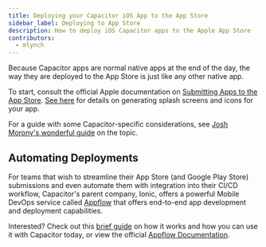 ```yaml
---
title: Deploying your Capacitor iOS App to the App Store
sidebar_label: Deploying to App Store
description: How to deploy iOS Capacitor apps to the Apple App Store
contributors:
  - mlynch
---
```


Because Capacitor apps are normal native apps at the end of the day, the way they are deployed to the App Store is just like any other native app.

To start, consult the official Apple documentation on [Submitting Apps to the App Store](https://developer.apple.com/app-store/submissions/). [See here](../guides/splash-screens-and-icons.md) for details on generating splash screens and icons for your app.

For a guide with some Capacitor-specific considerations, see [Josh Morony's wonderful guide](https://www.joshmorony.com/deploying-capacitor-applications-to-ios-development-distribution/) on the topic.

## Automating Deployments

For teams that wish to streamline their App Store (and Google Play Store) submissions and even automate them with integration into their CI/CD workflow, Capacitor's parent company, Ionic, offers a powerful Mobile DevOps service called [Appflow](https://useappflow.com/) that offers end-to-end app development and deployment capabilities.

Interested? Check out this [brief guide](../guides/deploying-updates.md) on how it works and how you can use it with Capacitor today, or view the official [Appflow Documentation](https://ionicframework.com/docs/appflow/).
